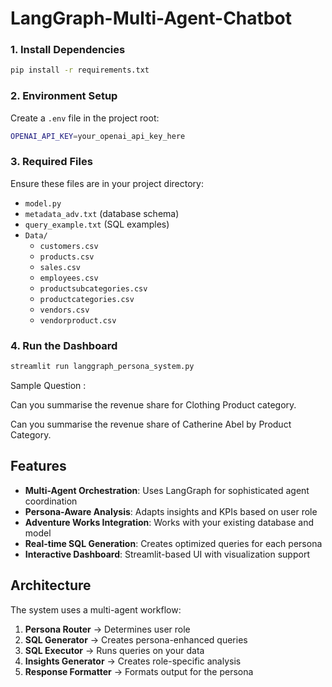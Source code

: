 # LangGraph-Multi-Agent-Chatbot


### 1. Install Dependencies
```bash
pip install -r requirements.txt
```

### 2. Environment Setup
Create a `.env` file in the project root:
```bash
OPENAI_API_KEY=your_openai_api_key_here
```

### 3. Required Files
Ensure these files are in your project directory:
- `model.py` 
- `metadata_adv.txt` (database schema)
- `query_example.txt` (SQL examples)
- `Data/`
  - `customers.csv`
  - `products.csv`
  - `sales.csv`
  - `employees.csv`
  - `productsubcategories.csv`
  - `productcategories.csv`
  - `vendors.csv`
  - `vendorproduct.csv`

### 4. Run the Dashboard
```bash
streamlit run langgraph_persona_system.py
```

Sample Question :


Can you summarise the revenue share for Clothing Product category.

Can you summarise the revenue share of Catherine Abel by Product Category.

## Features

- **Multi-Agent Orchestration**: Uses LangGraph for sophisticated agent coordination
- **Persona-Aware Analysis**: Adapts insights and KPIs based on user role
- **Adventure Works Integration**: Works with your existing database and model
- **Real-time SQL Generation**: Creates optimized queries for each persona
- **Interactive Dashboard**: Streamlit-based UI with visualization support

## Architecture

The system uses a multi-agent workflow:
1. **Persona Router** → Determines user role
2. **SQL Generator** → Creates persona-enhanced queries
3. **SQL Executor** → Runs queries on your data
4. **Insights Generator** → Creates role-specific analysis
5. **Response Formatter** → Formats output for the persona

